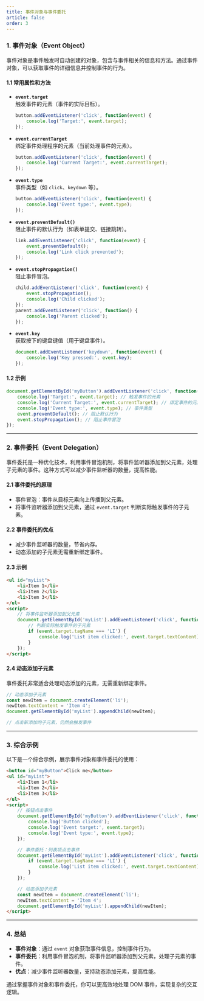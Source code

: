 ```yaml
---
title: 事件对象与事件委托
article: false
order: 3
---
```

### **1. 事件对象（Event Object）**
事件对象是事件触发时自动创建的对象，包含与事件相关的信息和方法。通过事件对象，可以获取事件的详细信息并控制事件的行为。

#### **1.1 常用属性和方法**
- **`event.target`**  
  触发事件的元素（事件的实际目标）。  
  ```javascript
  button.addEventListener('click', function(event) {
      console.log('Target:', event.target);
  });
  ```

- **`event.currentTarget`**  
  绑定事件处理程序的元素（当前处理事件的元素）。  
  ```javascript
  button.addEventListener('click', function(event) {
      console.log('Current Target:', event.currentTarget);
  });
  ```

- **`event.type`**  
  事件类型（如 `click`、`keydown` 等）。  
  ```javascript
  button.addEventListener('click', function(event) {
      console.log('Event type:', event.type);
  });
  ```

- **`event.preventDefault()`**  
  阻止事件的默认行为（如表单提交、链接跳转）。  
  ```javascript
  link.addEventListener('click', function(event) {
      event.preventDefault();
      console.log('Link click prevented');
  });
  ```

- **`event.stopPropagation()`**  
  阻止事件冒泡。  
  ```javascript
  child.addEventListener('click', function(event) {
      event.stopPropagation();
      console.log('Child clicked');
  });
  parent.addEventListener('click', function() {
      console.log('Parent clicked');
  });
  ```

- **`event.key`**  
  获取按下的键盘键值（用于键盘事件）。  
  ```javascript
  document.addEventListener('keydown', function(event) {
      console.log('Key pressed:', event.key);
  });
  ```

#### **1.2 示例**
```javascript
document.getElementById('myButton').addEventListener('click', function(event) {
    console.log('Target:', event.target); // 触发事件的元素
    console.log('Current Target:', event.currentTarget); // 绑定事件的元素
    console.log('Event type:', event.type); // 事件类型
    event.preventDefault(); // 阻止默认行为
    event.stopPropagation(); // 阻止事件冒泡
});
```

---

### **2. 事件委托（Event Delegation）**
事件委托是一种优化技术，利用事件冒泡机制，将事件监听器添加到父元素，处理子元素的事件。这种方式可以减少事件监听器的数量，提高性能。

#### **2.1 事件委托的原理**
- 事件冒泡：事件从目标元素向上传播到父元素。
- 将事件监听器添加到父元素，通过 `event.target` 判断实际触发事件的子元素。

#### **2.2 事件委托的优点**
- 减少事件监听器的数量，节省内存。
- 动态添加的子元素无需重新绑定事件。

#### **2.3 示例**
```html
<ul id="myList">
    <li>Item 1</li>
    <li>Item 2</li>
    <li>Item 3</li>
</ul>
<script>
    // 将事件监听器添加到父元素
    document.getElementById('myList').addEventListener('click', function(event) {
        // 判断实际触发事件的子元素
        if (event.target.tagName === 'LI') {
            console.log('List item clicked:', event.target.textContent);
        }
    });
</script>
```

#### **2.4 动态添加子元素**
事件委托非常适合处理动态添加的元素，无需重新绑定事件。  
```javascript
// 动态添加子元素
const newItem = document.createElement('li');
newItem.textContent = 'Item 4';
document.getElementById('myList').appendChild(newItem);

// 点击新添加的子元素，仍然会触发事件
```

---

### **3. 综合示例**
以下是一个综合示例，展示事件对象和事件委托的使用：

```html
<button id="myButton">Click me</button>
<ul id="myList">
    <li>Item 1</li>
    <li>Item 2</li>
    <li>Item 3</li>
</ul>
<script>
    // 按钮点击事件
    document.getElementById('myButton').addEventListener('click', function(event) {
        console.log('Button clicked');
        console.log('Event target:', event.target);
        console.log('Event type:', event.type);
    });

    // 事件委托：列表项点击事件
    document.getElementById('myList').addEventListener('click', function(event) {
        if (event.target.tagName === 'LI') {
            console.log('List item clicked:', event.target.textContent);
        }
    });

    // 动态添加子元素
    const newItem = document.createElement('li');
    newItem.textContent = 'Item 4';
    document.getElementById('myList').appendChild(newItem);
</script>
```

---

### **4. 总结**
- **事件对象**：通过 `event` 对象获取事件信息，控制事件行为。  
- **事件委托**：利用事件冒泡机制，将事件监听器添加到父元素，处理子元素的事件。  
- **优点**：减少事件监听器数量，支持动态添加元素，提高性能。  

通过掌握事件对象和事件委托，你可以更高效地处理 DOM 事件，实现复杂的交互逻辑。

